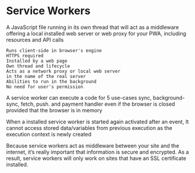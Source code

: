 # Service Workers

A JavaScript file running in its own thread that will act as a
middleware offering a local installed web server or web
proxy for your PWA, including resources and API calls

    Runs client-side in browser's engine
    HTTPS required
    Installed by a web page
    Own thread and lifecycle
    Acts as a network proxy or local web server
    in the name of the real server
    Abilities to run in the background
    No need for user's permission

A service worker can execute a code for 5 use-cases sync, background-sync, fetch, push. and payment handler even if the browser is closed provided that the browser is in memory

When a installed service worker is started again activated after an event, It cannot access stored data/variables from previous execution as the execution context is newly created

Because service workers act as middleware between your site and the internet, it’s really important that information is secure and encrypted. As a result, service workers will only work on sites that have an SSL certificate installed.

